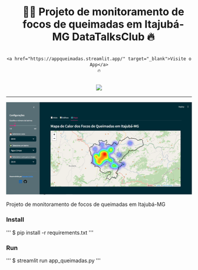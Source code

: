 <div align="center">
  <div id="user-content-toc">
    <ul>
      <summary><h1 style="display: inline-block;">👨‍🔧 Projeto de monitoramento de focos de queimadas em Itajubá-MG DataTalksClub
🔥</h1></summary>
    </ul>
  </div>

    <a href="https://appqueimadas.streamlit.app/" target="_blank">Visite o App</a>
    🔥
</div>
<br>
<div align="center">
      <a href="https://appqueimadas.streamlit.app/"><img src="https://static.streamlit.io/badges/streamlit_badge_black_white.svg"/></a>
</div>

<hr>

![home-ui](https://github.com/geovanecarlos/app_queimadas/blob/main/dataset/fig_mapa.png?raw=true)

Projeto de monitoramento de focos de queimadas em Itajubá-MG

### Install
''' 
$ pip install -r requirements.txt
'''

### Run
'''
$ streamlit run app_queimadas.py
'''